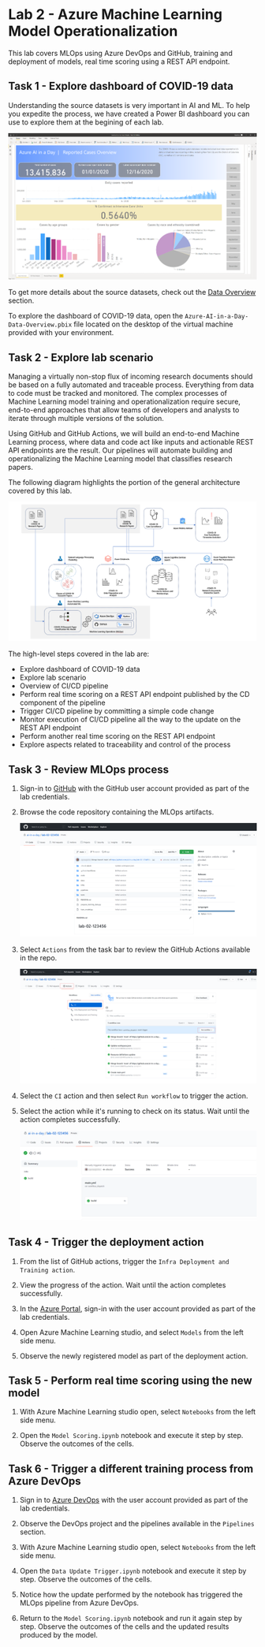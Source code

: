 # Lab 2 - Azure Machine Learning Model Operationalization

This lab covers MLOps using Azure DevOps and GitHub, training and deployment of models, real time scoring using a REST API endpoint.

## Task 1 - Explore dashboard of COVID-19 data

Understanding the source datasets is very important in AI and ML. To help you expedite the process, we have created a Power BI dashboard you can use to explore them at the begining of each lab.

![Azure AI in a Day datasets](../media/data-overview-01-01.png)

To get more details about the source datasets, check out the [Data Overview](../data-overview.md) section.

To explore the dashboard of COVID-19 data, open the `Azure-AI-in-a-Day-Data-Overview.pbix` file located on the desktop of the virtual machine provided with your environment.

## Task 2 - Explore lab scenario

Managing a virtually non-stop flux of incoming research documents should be based on a fully automated and traceable process. Everything from data to code must be tracked and monitored. The complex processes of Machine Learning model training and operationalization require secure, end-to-end approaches that allow teams of developers and analysts to iterate through multiple versions of the solution.

Using GitHub and GitHub Actions, we will build an end-to-end Machine Learning process, where data and code act like inputs and actionable REST API endpoints are the result. Our pipelines will automate building and operationalizing the Machine Learning model that classifies research papers.

The following diagram highlights the portion of the general architecture covered by this lab.

![Architecture for Lab 2](./../media/Architecture-2.png)

The high-level steps covered in the lab are:

- Explore dashboard of COVID-19 data
- Explore lab scenario
- Overview of CI/CD pipeline
- Perform real time scoring on a REST API endpoint published by the CD component of the pipeline
- Trigger CI/CD pipeline by committing a simple code change
- Monitor execution of CI/CD pipeline all the way to the update on the REST API endpoint
- Perform another real time scoring on the REST API endpoint
- Explore aspects related to traceability and control of the process

## Task 3 - Review MLOps process

1. Sign-in to [GitHub](https://github.com/ai-in-a-day) with the GitHub user account provided as part of the lab credentials.

2. Browse the code repository containing the MLOps artifacts.

    ![Browse code repository containing MLOps artifacts](./media/github-repo-overview.png)

3. Select `Actions` from the task bar to review the GitHub Actions available in the repo.

    ![View MLOps Github actions](./media/github-actions-mlops.png)

4. Select the `CI` action and then select `Run workflow` to trigger the action.

5. Select the action while it's running to check on its status. Wait until the action completes successfully.

    ![GitHub action in progress](./media/github-action-in-progress.png)

## Task 4 - Trigger the deployment action

1. From the list of GitHub actions, trigger the `Infra Deployment and Training action`.

2. View the progress of the action. Wait until the action completes successfully.

3. In the [Azure Portal](https://portal.azure.com), sign-in with the user account provided as part of the lab credentials.

4. Open Azure Machine Learning studio, and select `Models` from the left side menu.

5. Observe the newly registered model as part of the deployment action.

## Task 5 - Perform real time scoring using the new model

1. With Azure Machine Learning studio open, select `Notebooks` from the left side menu.

2. Open the `Model Scoring.ipynb` notebook and execute it step by step. Observe the outcomes of the cells.

## Task 6 - Trigger a different training process from Azure DevOps

1. Sign in to [Azure DevOps](https://dev.azure.com/azureaiinaday) with the user account provided as part of the lab credentials.

2. Observe the DevOps project and the pipelines available in the `Pipelines` section.

3. With Azure Machine Learning studio open, select `Notebooks` from the left side menu.

4. Open the `Data Update Trigger.ipynb` notebook and execute it step by step. Observe the outcomes of the cells.

5. Notice how the update performed by the notebook has triggered the MLOps pipeline from Azure DevOps.

6. Return to the `Model Scoring.ipynb` notebook and run it again step by step. Observe the outcomes of the cells and the updated results produced by the model.

